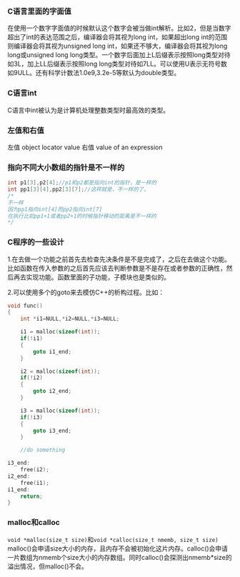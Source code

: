 ### C语言里面的字面值
在使用一个数字字面值的时候默认这个数字会被当做int解析。比如2，但是当数字超出了int的表达范围之后，编译器会将其视为long int，如果超出long int的范围则编译器会将其视为unsigned long int，如果还不够大，编译器会将其视为long long或unsigned long long类型。一个数字后面加上L后缀表示按照long类型对待如3L，加上LL后缀表示按照long long类型对待如7LL。可以使用U表示无符号数如9ULL。还有科学计数法1.0e9,3.2e-5等默认为double类型。

### C语言int
C语言中int被认为是计算机处理整数类型时最高效的类型。

### 左值和右值
左值 object locator value
右值 value of an expression

### 指向不同大小数组的指针是不一样的
```c
int p1[3],p2[4];//p1和p2都是指向int的指针，是一样的
int pp1[3][4],pp2[3][7];//这样就是，不一样的了。
/*
不一样
因为pp1指向int[4]而pp2指向int[7]
在执行比如pp1+1或者pp2+1的时候指针移动的距离是不一样的
*/
```

### C程序的一些设计
1.在去做一个功能之前首先去检查先决条件是不是完成了，之后在去做这个功能。比如函数在传入参数的之后首先应该去判断参数是不是存在或者参数的正确性，然后再去实现功能。函数里面的子功能，子模块也是类似的。

2.可以使用多个的goto来去模仿C++的析构过程。比如：
```C
void func()
{
    int *i1=NULL,*i2=NULL,*i3=NULL;

    i1 = malloc(sizeof(int));
    if(!i1)
    {
        goto i1_end; 
    }

    i2 = malloc(sizeof(int));
    if(!i2)
    {
        goto i2_end; 
    }

    i3 = malloc(sizeof(int));
    if(!i3)
    {
        goto i3_end; 
    }

    //do something

i3_end:
    free(i2);
i2_end:
    free(i1);
i1_end:
    return;
}
```

### malloc和calloc
`void *malloc(size_t size)`和`void *calloc(size_t nmemb, size_t size)`
malloc()会申请size大小的内存，且内存不会被初始化这片内存。calloc()会申请一片数组为nmemb个size大小的内存数组。同时calloc()会探测出nmemb*size的溢出情况，但malloc()不会。

